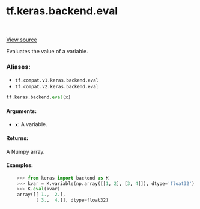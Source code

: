 <div itemscope itemtype="http://developers.google.com/ReferenceObject">
<meta itemprop="name" content="tf.keras.backend.eval" />
<meta itemprop="path" content="Stable" />
</div>

# tf.keras.backend.eval

<!-- Insert buttons -->

<table class="tfo-notebook-buttons tfo-api" align="left">
</table>

<a target="_blank" href="/code/stable/tensorflow/python/keras/backend.py">View source</a>



<!-- Start diff -->
Evaluates the value of a variable.

### Aliases:

* `tf.compat.v1.keras.backend.eval`
* `tf.compat.v2.keras.backend.eval`


``` python
tf.keras.backend.eval(x)
```



<!-- Placeholder for "Used in" -->


#### Arguments:


* <b>`x`</b>: A variable.


#### Returns:

A Numpy array.



#### Examples:


```python
    >>> from keras import backend as K
    >>> kvar = K.variable(np.array([[1, 2], [3, 4]]), dtype='float32')
    >>> K.eval(kvar)
    array([[ 1.,  2.],
           [ 3.,  4.]], dtype=float32)
```